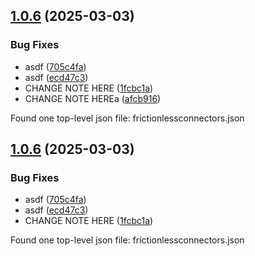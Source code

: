## [1.0.6](https://github.com/splunk-soar-connectors/frictionless_connectors_test/compare/v1.0.5...v1.0.6) (2025-03-03)


### Bug Fixes

* asdf ([705c4fa](https://github.com/splunk-soar-connectors/frictionless_connectors_test/commit/705c4fa891ee12c4d4cf11b9665c5ac71e7f9f4b))
* asdf ([ecd47c3](https://github.com/splunk-soar-connectors/frictionless_connectors_test/commit/ecd47c38f2c262b45a6370caaec8e43a2572efe7))
* CHANGE NOTE HERE ([1fcbc1a](https://github.com/splunk-soar-connectors/frictionless_connectors_test/commit/1fcbc1a89f51ac975ff4f194f75dc66568115571))
* CHANGE NOTE HEREa ([afcb916](https://github.com/splunk-soar-connectors/frictionless_connectors_test/commit/afcb916d456fa393c16276fcba64a85eea935b95))





Found one top-level json file: frictionlessconnectors.json

## [1.0.6](https://github.com/splunk-soar-connectors/frictionless_connectors_test/compare/v1.0.5...v1.0.6) (2025-03-03)


### Bug Fixes

* asdf ([705c4fa](https://github.com/splunk-soar-connectors/frictionless_connectors_test/commit/705c4fa891ee12c4d4cf11b9665c5ac71e7f9f4b))
* asdf ([ecd47c3](https://github.com/splunk-soar-connectors/frictionless_connectors_test/commit/ecd47c38f2c262b45a6370caaec8e43a2572efe7))
* CHANGE NOTE HERE ([1fcbc1a](https://github.com/splunk-soar-connectors/frictionless_connectors_test/commit/1fcbc1a89f51ac975ff4f194f75dc66568115571))





Found one top-level json file: frictionlessconnectors.json
